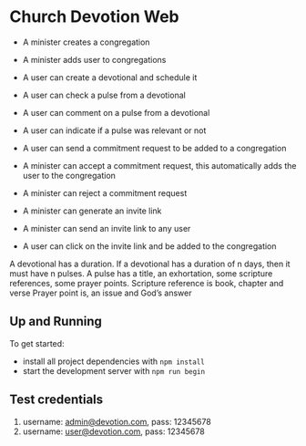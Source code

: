 # Church Devotion Web

* A minister creates a congregation

* A minister adds user to congregations

* A user can create a devotional and schedule it

* A user can check a pulse from a devotional

* A user can comment on a pulse from a devotional

* A user can indicate if a pulse was relevant or not

* A user can send a commitment request to be added to a congregation

* A minister can accept a commitment request, this automatically adds the user to the congregation

* A minister can reject a commitment request

* A minister can generate an invite link

* A minister can send an invite link to any user

* A user can click on the invite link and be added to the congregation


A devotional has a duration. If a devotional has a duration of n days, then it must have n pulses.
A pulse has a title, an exhortation, some scripture references, some prayer points.
Scripture reference is book, chapter and verse
Prayer point is, an issue and God’s answer

## Up and Running

To get started:

* install all project dependencies with `npm install`
* start the development server with `npm run begin`

## Test credentials

1. username: admin@devotion.com, pass: 12345678
2. username: user@devotion.com, pass: 12345678